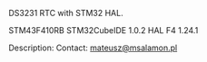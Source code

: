 DS3231 RTC with STM32 HAL.

STM43F410RB
STM32CubeIDE 1.0.2
HAL F4 1.24.1

Description:
Contact: mateusz@msalamon.pl